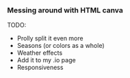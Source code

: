 ### Messing around with HTML canva

TODO:
- Prolly split it even more
- Seasons (or colors as a whole)
- Weather effects
- Add it to my .io page
- Responsiveness
